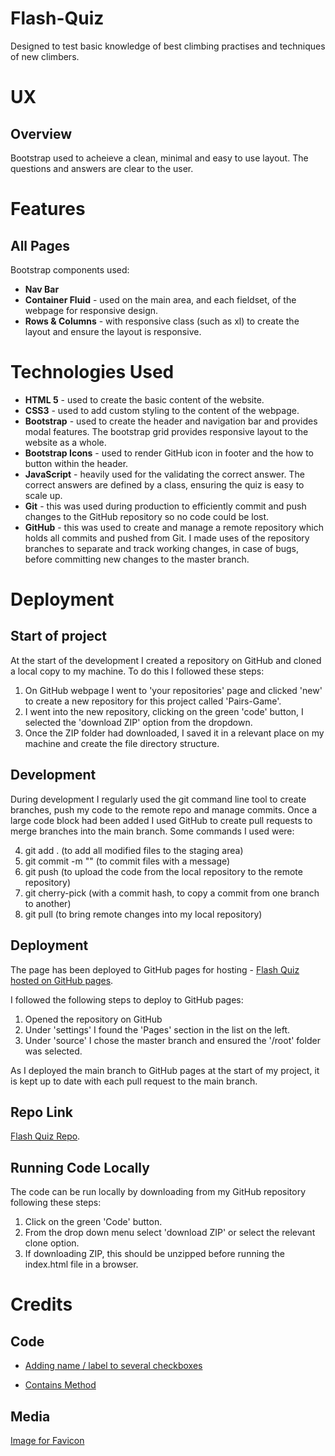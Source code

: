 # **Flash-Quiz**

Designed to test basic knowledge of best climbing practises and techniques of new climbers.

# **UX**
## Overview

Bootstrap used to acheieve a clean, minimal and easy to use layout. The questions and answers are clear to the user.
# **Features**
## All Pages
Bootstrap components used: 
* **Nav Bar**
* **Container Fluid** - used on the main area, and each fieldset, of the webpage for responsive design.
* **Rows & Columns** - with responsive class (such as xl) to create the layout and ensure the layout is responsive.

# **Technologies Used**

* **HTML 5** - used to create the basic content of the website.
* **CSS3** - used to add custom styling to the content of the webpage. 
* **Bootstrap** - used to create the header and navigation bar and provides modal features. The bootstrap grid provides responsive layout to the website as a whole.
* **Bootstrap Icons** - used to render GitHub icon in footer and the how to button within the header. 
* **JavaScript** - heavily used for the validating the correct answer. The correct answers are defined by a class, ensuring the quiz is easy to scale up.  
* **Git** - this was used during production to efficiently commit and push changes to the GitHub repository so no code could be lost. 
* **GitHub** - this was used to create and manage a remote repository which holds all commits and pushed from Git. I made uses of the repository branches to separate and track working changes, in case of bugs, before committing new changes to the master branch.

# **Deployment**

## Start of project
At the start of the development I created a repository on GitHub and cloned a local copy to my machine. To do this I followed these steps:

1. On GitHub webpage I went to 'your repositories' page and clicked 'new' to create a new repository for this project called 'Pairs-Game'.
2. I went into the new repository, clicking on the green 'code' button, I selected the 'download ZIP' option from the dropdown.
3. Once the ZIP folder had downloaded, I saved it in a relevant place on my machine and create the file directory structure. 

## Development
During development I regularly used the git command line tool to create branches, push my code to the remote repo and manage commits. Once a large code block had been added I used GitHub to create pull requests to merge branches into the main branch. Some commands I used were: 

4. git add . (to add all modified files to the staging area)
5. git commit -m "" (to commit files with a message)
6. git push (to upload the code from the local repository to the remote repository)
7. git cherry-pick (with a commit hash, to copy a commit from one branch to another)
8. git pull (to bring remote changes into my local repository)

## Deployment
The page has been deployed to GitHub pages for hosting - [Flash Quiz hosted on GitHub pages](nkpe.github.io/Flash-Quiz/).

I followed the following steps to deploy to GitHub pages: 

1. Opened the repository on GitHub
2. Under 'settings' I found the 'Pages' section in the list on the left. 
3. Under 'source' I chose the master branch and ensured the '/root' folder was selected. 

As I deployed the main branch to GitHub pages at the start of my project, it is kept up to date with each pull request to the main branch.
## Repo Link

[Flash Quiz Repo](https://github.com/nkpe/Flash-Quiz).

## Running Code Locally
The code can be run locally by downloading from my GitHub repository following these steps: 

1. Click on the green 'Code' button.
2. From the drop down menu select 'download ZIP' or select the relevant clone option.
3. If downloading ZIP, this should be unzipped before running the index.html file in a browser. 

# **Credits**

## Code 

* [Adding name / label to several checkboxes](https://stackoverflow.com/questions/19457695/label-for-checkbox)

* [Contains Method](https://stackoverflow.com/questions/5898656/check-if-an-element-contains-a-class-in-javascript)

## Media

[Image for Favicon](https://favicon.io/emoji-favicons/person-climbing)

